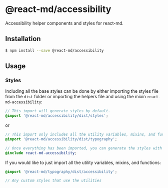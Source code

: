 # @react-md/accessibility
Accessibility helper components and styles for react-md.

## Installation
```sh
$ npm install --save @react-md/accessibility
```

## Usage
### Styles
Including all the base styles can be done by either importing the styles file from the `dist` folder or importing the helpers file and using the mixin `react-md-accessibility`:

```scss
// This import will generate styles by default.
@import '@react-md/accessibility/dist/styles';
```

or

```scss
// This import only includes all the utility variables, mixins, and functions.
@import '@react-md/accessibility/dist/typography';

// Once everything has been imported, you can generate the styles with the following mixin
@include react-md-accessibility;
```

If you would like to just import all the utility variables, mixins, and functions:
```scss
@import '@react-md/typography/dist/accessibility';

// Any custom styles that use the utilities
```
